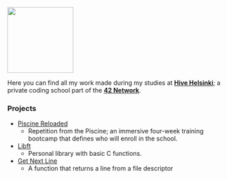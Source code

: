 <img src="https://apply.hive.fi/assets/hivelogo7-28ffacbad276a1f25a4457ecbdae7fb6109d21488d283a4ea88a09dcbf69c9da.png" width="150i" style="padding-right:150px;"><!--<img src="https://www.42.fr/wp-content/themes/42/images/42_logo_black.svg" width="150">-->

Here you can find all my work made during my studies at [**Hive Helsinki**](https://www.hive.fi/en/); a private coding school part of the
[**42 Network**](https://cdn.42.fr/Press_Kit_42_Network.pdf).

### Projects
*	[Piscine Reloaded](https://github.com/nikunicke/42/tree/master/piscine_reloaded)
	*	Repetition from the Piscine; an immersive four-week training bootcamp that defines who will enroll in the school.
*	[Libft](https://github.com/nikunicke/42/tree/master/libft)
	*	Personal library with basic C functions.
*	[Get Next Line](https://github.com/nikunicke/42/tree/master/get_next_line)
	*	A function that returns a line from a file descriptor